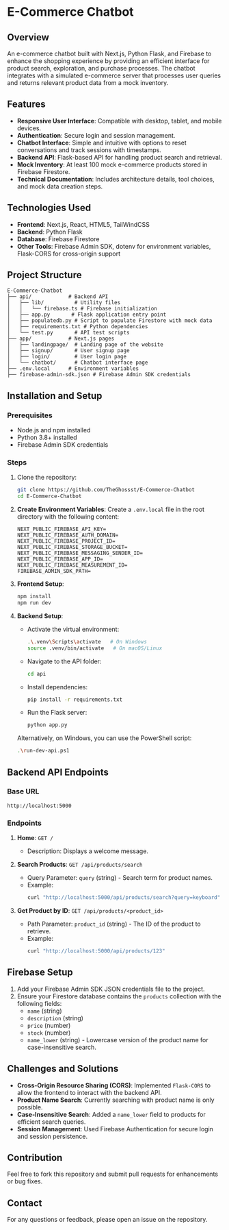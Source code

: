 # E-Commerce Chatbot

## Overview

An e-commerce chatbot built with Next.js, Python Flask, and Firebase to enhance the shopping experience by providing an efficient interface for product search, exploration, and purchase processes. The chatbot integrates with a simulated e-commerce server that processes user queries and returns relevant product data from a mock inventory.

## Features

- **Responsive User Interface**: Compatible with desktop, tablet, and mobile devices.
- **Authentication**: Secure login and session management.
- **Chatbot Interface**: Simple and intuitive with options to reset conversations and track sessions with timestamps.
- **Backend API**: Flask-based API for handling product search and retrieval.
- **Mock Inventory**: At least 100 mock e-commerce products stored in Firebase Firestore.
- **Technical Documentation**: Includes architecture details, tool choices, and mock data creation steps.

## Technologies Used

- **Frontend**: Next.js, React, HTML5, TailWindCSS
- **Backend**: Python Flask
- **Database**: Firebase Firestore
- **Other Tools**: Firebase Admin SDK, dotenv for environment variables, Flask-CORS for cross-origin support

## Project Structure

```
E-Commerce-Chatbot
├── api/            # Backend API
│   ├── lib/          # Utility files
│   │   └── firebase.ts # Firebase initialization
│   ├── app.py       # Flask application entry point
│   ├── populatedb.py # Script to populate Firestore with mock data
│   ├── requirements.txt # Python dependencies
│   └── test.py       # API test scripts
├── app/            # Next.js pages
│   ├── landingpage/  # Landing page of the website
│   ├── signup/       # User signup page
│   ├── login/        # User login page
│   └── chatbot/      # Chatbot interface page
├── .env.local      # Environment variables
├── firebase-admin-sdk.json # Firebase Admin SDK credentials
```

## Installation and Setup

### Prerequisites

- Node.js and npm installed
- Python 3.8+ installed
- Firebase Admin SDK credentials

### Steps

1. Clone the repository:

   ```bash
   git clone https://github.com/TheGhossst/E-Commerce-Chatbot
   cd E-Commerce-Chatbot
   ```

2. **Create Environment Variables**:
   Create a `.env.local` file in the root directory with the following content:

   ```env
   NEXT_PUBLIC_FIREBASE_API_KEY=
   NEXT_PUBLIC_FIREBASE_AUTH_DOMAIN=
   NEXT_PUBLIC_FIREBASE_PROJECT_ID=
   NEXT_PUBLIC_FIREBASE_STORAGE_BUCKET=
   NEXT_PUBLIC_FIREBASE_MESSAGING_SENDER_ID=
   NEXT_PUBLIC_FIREBASE_APP_ID=
   NEXT_PUBLIC_FIREBASE_MEASUREMENT_ID=
   FIREBASE_ADMIN_SDK_PATH=
   ```

3. **Frontend Setup**:

   ```bash
   npm install
   npm run dev
   ```

4. **Backend Setup**:

   - Activate the virtual environment:
     ```bash
     .\.venv\Scripts\activate   # On Windows
     source .venv/bin/activate   # On macOS/Linux
     ```
   - Navigate to the API folder:
     ```bash
     cd api
     ```
   - Install dependencies:
     ```bash
     pip install -r requirements.txt
     ```
   - Run the Flask server:
     ```bash
     python app.py
     ```

   Alternatively, on Windows, you can use the PowerShell script:

   ```bash
   .\run-dev-api.ps1
   ```

## Backend API Endpoints

### Base URL

```
http://localhost:5000
```

### Endpoints

1. **Home**: `GET /`

   - Description: Displays a welcome message.

2. **Search Products**: `GET /api/products/search`

   - Query Parameter: `query` (string) - Search term for product names.
   - Example:
     ```bash
     curl "http://localhost:5000/api/products/search?query=keyboard"
     ```

3. **Get Product by ID**: `GET /api/products/<product_id>`

   - Path Parameter: `product_id` (string) - The ID of the product to retrieve.
   - Example:
     ```bash
     curl "http://localhost:5000/api/products/123"
     ```

## Firebase Setup

1. Add your Firebase Admin SDK JSON credentials file to the project.
2. Ensure your Firestore database contains the `products` collection with the following fields:
   - `name` (string)
   - `description` (string)
   - `price` (number)
   - `stock` (number)
   - `name_lower` (string) - Lowercase version of the product name for case-insensitive search.

## Challenges and Solutions

- **Cross-Origin Resource Sharing (CORS)**: Implemented `Flask-CORS` to allow the frontend to interact with the backend API.
- **Product Name Search**: Currently searching with product name is only possible.
- **Case-Insensitive Search**: Added a `name_lower` field to products for efficient search queries.
- **Session Management**: Used Firebase Authentication for secure login and session persistence.

## Contribution

Feel free to fork this repository and submit pull requests for enhancements or bug fixes.

## Contact

For any questions or feedback, please open an issue on the repository.

